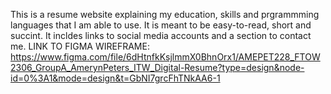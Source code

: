 This is a resume website explaining my education, skills and prgrammming languages that I am able to use. It is meant to be easy-to-read, short and succint. It incldes links to social media accounts and a section to contact me. 
LINK TO FIGMA WIREFRAME: https://www.figma.com/file/6dHtnfkKsjlmmX0BhnOrx1/AMEPET228_FTOW2306_GroupA_AmerynPeters_ITW_Digital-Resume?type=design&node-id=0%3A1&mode=design&t=GbNI7grcFhTNkAA6-1
